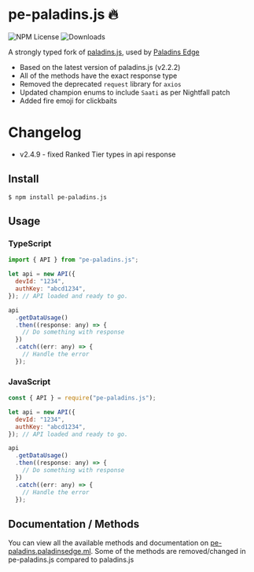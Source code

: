 # pe-paladins.js 🔥

![NPM License](https://img.shields.io/npm/l/pe-paladins.js.svg?style=flat) ![Downloads](https://img.shields.io/npm/dm/pe-paladins.js.svg?style=flat)

A strongly typed fork of [paladins.js](https://www.npmjs.com/package/paladins.js), used by [Paladins Edge](https://paladinsedge.ml)

- Based on the latest version of paladins.js (v2.2.2)
- All of the methods have the exact response type
- Removed the deprecated `request` library for `axios`
- Updated champion enums to include `Saati` as per Nightfall patch
- Added fire emoji for clickbaits

# Changelog

- v2.4.9 - fixed Ranked Tier types in api response

## Install

```
$ npm install pe-paladins.js
```

## Usage

### TypeScript

```javascript
import { API } from "pe-paladins.js";

let api = new API({
  devId: "1234",
  authKey: "abcd1234",
}); // API loaded and ready to go.

api
  .getDataUsage()
  .then((response: any) => {
    // Do something with response
  })
  .catch((err: any) => {
    // Handle the error
  });
```

### JavaScript

```javascript
const { API } = require("pe-paladins.js");

let api = new API({
  devId: "1234",
  authKey: "abcd1234",
}); // API loaded and ready to go.

api
  .getDataUsage()
  .then((response: any) => {
    // Do something with response
  })
  .catch((err: any) => {
    // Handle the error
  });
```

## Documentation / Methods

You can view all the available methods and documentation on [pe-paladins.paladinsedge.ml](https://pe-paladins.paladinsedge.ml/). Some of the methods are removed/changed in pe-paladins.js compared to paladins.js

